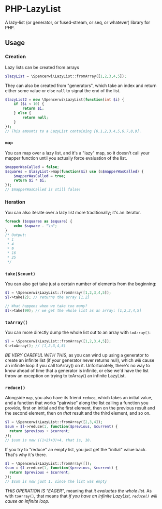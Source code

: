 # PHP-LazyList

A lazy-list (or generator, or fused-stream, or seq, or whatever) library for PHP.

## Usage

### Creation 

Lazy lists can be created from arrays
```php
$lazyList = \Spencerwi\LazyList::fromArray([1,2,3,4,5]);
```

They can also be created from "generators", which take an index and return 
 either some value or else `null` to signal the end of the list.

```php
$lazyList2 = new \Spencerwi\LazyList(function(int $i) {
    if ($i < 10) {
        return $i;
    } else {
        return null;
    }
});
// This amounts to a LazyList containing [0,1,2,3,4,5,6,7,8,9].
```

### `map`

You can map over a lazy list, and it's a "lazy" map, so it doesn't call
your mapper function until you actually force evaluation of the list.

```php
$mapperWasCalled = false;
$squares = $lazyList->map(function($i) use (&$mapperWasCalled) {
    $mapperWasCalled = true;
    return $i * $i;
});
// $mapperWasCalled is still false!
```

### Iteration

You can also iterate over a lazy list more traditionally; it's an iterator.

```php
foreach ($squares as $square) {
    echo $square . "\n";
}
/* Output:
 * 1
 * 4
 * 9
 * 16
 * 25
 */
```

### `take($count)`

You can also get take just a certain number of elements from the beginning:

```php
$l = \Spencerwi\LazyList::fromArray([1,2,3,4,5]);
$l->take(2); // returns the array [1,2]

// What happens when we take too many?
$l->take(99); // we get the whole list as an array: [1,2,3,4,5]
```

### `toArray()`

You can more directly dump the whole list out to an array with `toArray()`:

```php
$l = \Spencerwi\LazyList::fromArray([1,2,3,4,5]);
$->toArray(); // [1,2,3,4,5]

```

*BE VERY CAREFUL WITH THIS*, as you can wind up using a generator to create an
infinite list (if your generator never returns null), which *will* cause an 
infinite loop if you call toArray() on it. Unfortunately, there's no way to know
ahead of time that a generator is infinite, or else we'd have the list throw an 
exception on trying to toArray() an infinite LazyList.

### `reduce()`

Alongside `map`, you also have its friend `reduce`, which takes an initial value,
and a function that works "pairwise" along the list calling a function you 
provide, first on initial and the first element, then on the previous result
and the second element, then on _that_ result and the third element, and so on.

```php
$l = \Spencerwi\LazyList::fromArray([2,3,4]);
$sum = $l->reduce(1, function($previous, $current) {
  return $previous + $current;
});
// $sum is now ((1+2)+3)+4, that is, 10. 
```

If you try to "reduce" an empty list, you just get the "initial" value back. 
That's why it's there.

```php
$l = \Spencerwi\LazyList::fromArray([]);
$sum = $l->reduce(1, function($previous, $current) {
  return $previous + $current;
});
// $sum is now just 1, since the list was empty
```

*THIS OPERATION IS "EAGER"*, meaning that *it evaluates the whole list*. As with
`toArray()`, that means that *if you have an infinite LazyList, `reduce()` will 
cause an infinite loop.*

